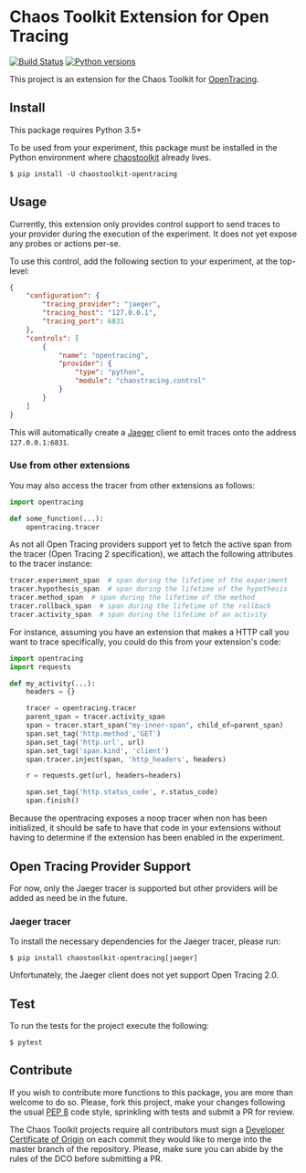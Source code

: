 # Chaos Toolkit Extension for Open Tracing

[![Build Status](https://travis-ci.org/chaostoolkit-incubator/chaostoolkit-opentracing.svg?branch=master)](https://travis-ci.org/chaostoolkit-incubator/chaostoolkit-opentracing)
[![Python versions](https://img.shields.io/pypi/pyversions/chaostoolkit-opentracing.svg)](https://www.python.org/)

This project is an extension for the Chaos Toolkit for [OpenTracing][].

[opentracing]: https://opentracing.io/

## Install

This package requires Python 3.5+

To be used from your experiment, this package must be installed in the Python
environment where [chaostoolkit][] already lives.

[chaostoolkit]: https://github.com/chaostoolkit/chaostoolkit

```
$ pip install -U chaostoolkit-opentracing
```

## Usage

Currently, this extension only provides control support to send traces to
your provider during the execution of the experiment. It does not yet expose
any probes or actions per-se.

To use this control, add the following section to your experiment, at the
top-level:

```json
{
    "configuration": {
        "tracing_provider": "jaeger",
        "tracing_host": "127.0.0.1",
        "tracing_port": 6831
    },
    "controls": [
        {
            "name": "opentracing",
            "provider": {
                "type": "python",
                "module": "chaostracing.control"
            }
        }
    ]
}
```

This will automatically create a [Jaeger][] client to emit traces onto the
address `127.0.0.1:6831`.

[jaeger]: https://www.jaegertracing.io/

### Use from other extensions

You may also access the tracer from other extensions as follows:

```python
import opentracing

def some_function(...):
    opentracing.tracer
```

As not all Open Tracing providers support yet to fetch the active span from
the tracer (Open Tracing 2 specification), we attach the following attributes
to the tracer instance:

```python
tracer.experiment_span  # span during the lifetime of the experiment
tracer.hypothesis_span  # span during the lifetime of the hypothesis
tracer.method_span  # span during the lifetime of the method
tracer.rollback_span  # span during the lifetime of the rollback
tracer.activity_span  # span during the lifetime of an activity
```

For instance, assuming you have an extension that makes a HTTP call you want
to trace specifically, you could do this from your extension's code:

```python
import opentracing
import requests

def my_activity(...):
    headers = {}

    tracer = opentracing.tracer
    parent_span = tracer.activity_span
    span = tracer.start_span("my-inner-span", child_of=parent_span)
    span.set_tag('http.method','GET')
    span.set_tag('http.url', url)
    span.set_tag('span.kind', 'client')
    span.tracer.inject(span, 'http_headers', headers)

    r = requests.get(url, headers=headers)

    span.set_tag('http.status_code', r.status_code)
    span.finish()
```

Because the opentracing exposes a noop tracer when non has been initialized,
it should be safe to have that code in your extensions without having to
determine if the extension has been enabled in the experiment.

## Open Tracing Provider Support

For now, only the Jaeger tracer is supported but other providers will be added
as need be in the future.

### Jaeger tracer

To install the necessary dependencies for the Jaeger tracer, please run:

```
$ pip install chaostoolkit-opentracing[jaeger]
```

Unfortunately, the Jaeger client does not yet support Open Tracing 2.0.



## Test

To run the tests for the project execute the following:

```
$ pytest
```

## Contribute

If you wish to contribute more functions to this package, you are more than
welcome to do so. Please, fork this project, make your changes following the
usual [PEP 8][pep8] code style, sprinkling with tests and submit a PR for
review.

[pep8]: https://pycodestyle.readthedocs.io/en/latest/

The Chaos Toolkit projects require all contributors must sign a
[Developer Certificate of Origin][dco] on each commit they would like to merge
into the master branch of the repository. Please, make sure you can abide by
the rules of the DCO before submitting a PR.

[dco]: https://github.com/probot/dco#how-it-works